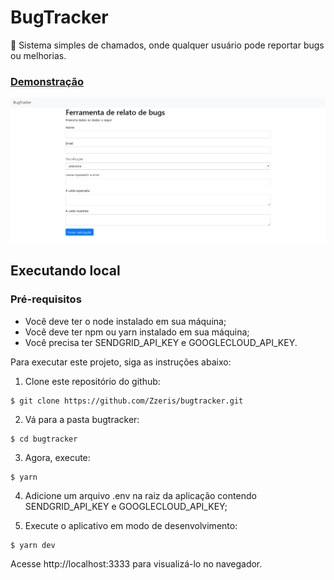 # BugTracker
:bug: Sistema simples de chamados, onde qualquer usuário pode reportar bugs ou melhorias.

### [Demonstração](https://bugtracker.zzeris.now.sh/)

![Screenshot 1](screenshot.png)

## Executando local

### Pré-requisitos

* Você deve ter o node instalado em sua máquina;
* Você deve ter npm ou yarn instalado em sua máquina;
* Você precisa ter SENDGRID_API_KEY e GOOGLECLOUD_API_KEY.

Para executar este projeto, siga as instruções abaixo:

1. Clone este repositório do github:

```
$ git clone https://github.com/Zzeris/bugtracker.git
```

2. Vá para a pasta bugtracker:

```
$ cd bugtracker
```

3. Agora, execute:

```
$ yarn
```

4. Adicione um arquivo .env na raiz da aplicação contendo SENDGRID_API_KEY e GOOGLECLOUD_API_KEY;

5. Execute o aplicativo em modo de desenvolvimento:

```
$ yarn dev
```

Acesse http://localhost:3333 para visualizá-lo no navegador.
